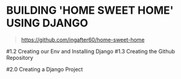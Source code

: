 # BUILDING 'HOME SWEET HOME' USING DJANGO

> https://github.com/ingafter60/home-sweet-home

#1.2 Creating our Env and Installing Django 
#1.3 Creating the Github Repository 

#2.0 Creating a Django Project 